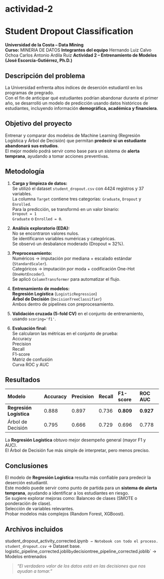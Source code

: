 # actividad-2
# Student Dropout Classification  
**Universidad de la Costa – Data Mining**  
**Curso:** MINERIA DE DATOS 
**Integrantes del equipo**
Hernando Luiz Calvo Ochoa
Carlos Antonio Ardila Ruiz
**Actividad 2 – Entrenamiento de Modelos (José Escorcia-Gutiérrez, Ph.D.)**  

## Descripción del problema  
La Universidad enfrenta altos índices de deserción estudiantil en los programas de pregrado.  
Con el fin de anticipar qué estudiantes podrían abandonar durante el primer año, se desarrolló un modelo de predicción usando datos históricos de estudiantes, incluyendo información **demográfica, académica y financiera**.  

## Objetivo del proyecto  
Entrenar y comparar dos modelos de Machine Learning (Regresión Logística y Árbol de Decisión) que permitan **predecir si un estudiante abandonará sus estudios**.  
El mejor modelo podrá servir como base para un sistema de **alerta temprana**, ayudando a tomar acciones preventivas.  

## Metodología  

1. **Carga y limpieza de datos:**  
   Se utilizó el dataset `student_dropout.csv` con 4424 registros y 37 variables.  
   La columna `Target` contiene tres categorías: `Graduate`, `Dropout` y `Enrolled`.  
   Para la predicción, se transformó en un valor binario:  
    `Dropout = 1`  
    `Graduate` o `Enrolled = 0`.

2. **Análisis exploratorio (EDA):**  
    No se encontraron valores nulos.  
    Se identificaron variables numéricas y categóricas.  
    Se observó un desbalance moderado (Dropout ≈ 32%).  

3. **Preprocesamiento:**  
    Numéricos → imputación por mediana + escalado estándar (`StandardScaler`).  
    Categóricos → imputación por moda + codificación One-Hot (`OneHotEncoder`).  
    Se aplicó `ColumnTransformer` para automatizar el flujo.  

4. **Entrenamiento de modelos:**  
    **Regresión Logística** (`LogisticRegression`)  
    **Árbol de Decisión** (`DecisionTreeClassifier`)  
   Ambos dentro de pipelines con preprocesamiento.  

5. **Validación cruzada (5-fold CV)** en el conjunto de entrenamiento, usando `scoring='f1'`.  

6. **Evaluación final:**  
   Se calcularon las métricas en el conjunto de prueba:  
   Accuracy  
   Precision  
   Recall  
   F1-score  
   Matriz de confusión  
   Curva ROC y AUC  

## Resultados  

| Modelo | Accuracy | Precision | Recall | F1-score | ROC AUC |
|:-------|:----------|:-----------|:--------|:----------|:---------|
| **Regresión Logística** | 0.888 | 0.897 | 0.736 | **0.809** | **0.927** |
| Árbol de Decisión | 0.795 | 0.666 | 0.729 | 0.696 | 0.778 |

 La **Regresión Logística** obtuvo mejor desempeño general (mayor F1 y AUC).  
 El Árbol de Decisión fue más simple de interpretar, pero menos preciso.  

## Conclusiones  
El modelo de **Regresión Logística** resulta más confiable para predecir la deserción estudiantil.  
Este modelo puede servir como punto de partida para un **sistema de alerta temprana**, ayudando a identificar a los estudiantes en riesgo.  
Se sugiere explorar mejoras como:
   Balanceo de clases (SMOTE o ponderación de clase).  
   Selección de variables relevantes.  
   Probar modelos más complejos (Random Forest, XGBoost).  

## Archivos incluidos  
student_dropout_activity_corrected.ipynb` → Notebook con todo el proceso.  
student_dropout.csv` → Dataset base.  
logistic_pipeline_corrected.joblib` y `decisiontree_pipeline_corrected.joblib` → Modelos entrenados 


> *“El verdadero valor de los datos está en las decisiones que nos ayudan a tomar.”*  
